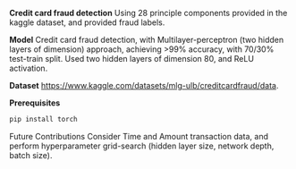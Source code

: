 **Credit card fraud detection**
Using 28 principle components provided in the kaggle dataset, and provided fraud labels.

**Model**
Credit card fraud detection, with Multilayer-perceptron (two hidden layers of dimension) approach, achieving >99% accuracy, with 70/30% test-train split. Used two hidden layers of dimension 80, and ReLU activation.

**Dataset**
https://www.kaggle.com/datasets/mlg-ulb/creditcardfraud/data. 

**Prerequisites**
```bash
pip install torch
```

Future Contributions
Consider Time and Amount transaction data, and perform hyperparameter grid-search (hidden layer size, network depth, batch size).
